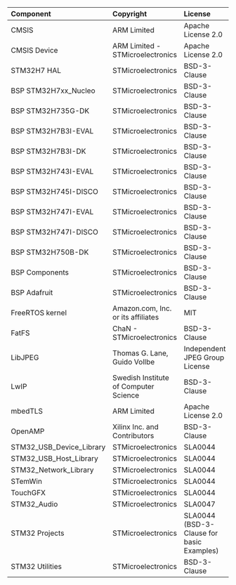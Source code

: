 | Component                       | Copyright                                             | License                                      |
|:------------------------------- |:----------------------------------------------------- |:-------------------------------------------- |
| CMSIS                           | ARM Limited                                           | Apache License 2.0                           |
| CMSIS Device                    | ARM Limited - STMicroelectronics                      | Apache License 2.0                           |
| STM32H7 HAL                     | STMicroelectronics                                    | BSD-3-Clause                                 |
| BSP STM32H7xx_Nucleo            | STMicroelectronics                                    | BSD-3-Clause                                 |
| BSP STM32H735G-DK               | STMicroelectronics                                    | BSD-3-Clause                                 |
| BSP STM32H7B3I-EVAL             | STMicroelectronics                                    | BSD-3-Clause                                 |
| BSP STM32H7B3I-DK               | STMicroelectronics                                    | BSD-3-Clause                                 |
| BSP STM32H743I-EVAL             | STMicroelectronics                                    | BSD-3-Clause                                 |
| BSP STM32H745I-DISCO            | STMicroelectronics                                    | BSD-3-Clause                                 |
| BSP STM32H747I-EVAL             | STMicroelectronics                                    | BSD-3-Clause                                 |
| BSP STM32H747I-DISCO            | STMicroelectronics                                    | BSD-3-Clause                                 |
| BSP STM32H750B-DK               | STMicroelectronics                                    | BSD-3-Clause                                 |
| BSP Components                  | STMicroelectronics                                    | BSD-3-Clause                                 |
| BSP Adafruit                    | STMicroelectronics                                    | BSD-3-Clause                                 |
| FreeRTOS kernel                 | Amazon.com, Inc. or its affiliates                    | MIT                                          |
| FatFS                           | ChaN - STMicroelectronics                             | BSD-3-Clause                                 |
| LibJPEG                         | Thomas G. Lane, Guido Vollbe                          | Independent JPEG Group License               |
| LwIP                            | Swedish Institute of Computer Science                 | BSD-3-Clause                                 |
| mbedTLS                         | ARM Limited                                           | Apache License 2.0                           |
| OpenAMP                         | Xilinx Inc. and Contributors                          | BSD-3-Clause                                 |
| STM32_USB_Device_Library        | STMicroelectronics                                    | SLA0044                                      |
| STM32_USB_Host_Library          | STMicroelectronics                                    | SLA0044                                      |
| STM32_Network_Library           | STMicroelectronics                                    | SLA0044                                      |
| STemWin                         | STMicroelectronics                                    | SLA0044                                      |
| TouchGFX                        | STMicroelectronics                                    | SLA0044                                      |
| STM32_Audio                     | STMicroelectronics                                    | SLA0047                                      |
| STM32 Projects                  | STMicroelectronics                                    | SLA0044 (BSD-3-Clause for basic Examples)    |
| STM32 Utilities                 | STMicroelectronics                                    | BSD-3-Clause                                 |